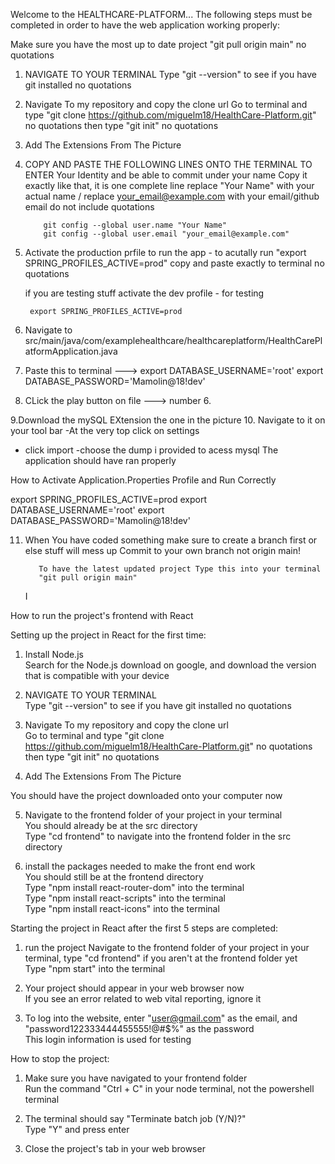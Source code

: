 Welcome to the HEALTHCARE-PLATFORM...
The following steps must be completed in order to have the web application working properly:

Make sure you have the most up to date project
"git pull origin main" no quotations

1.  NAVIGATE TO YOUR TERMINAL
    Type "git --version" to see if you have git installed no quotations

2.  Navigate To my repository and copy the clone url
    Go to terminal and type "git clone https://github.com/miguelm18/HealthCare-Platform.git" no quotations
    then type "git init" no quotations
3.  Add The Extensions From The Picture

4.  COPY AND PASTE THE FOLLOWING LINES ONTO THE TERMINAL TO ENTER Your Identity and be able to commit under your name
    Copy it exactly like that, it is one complete line
    replace "Your Name" with your actual name / replace your_email@example.com with your email/github email
    do not include quotations

            git config --global user.name "Your Name"
            git config --global user.email "your_email@example.com"

5.  Activate the production prfile to run the app - to acutally run
    "export SPRING_PROFILES_ACTIVE=prod" copy and paste exactly to terminal no quotations

    if you are testing stuff activate the dev profile - for testing 

         export SPRING_PROFILES_ACTIVE=prod

6.  Navigate to src/main/java/com/examplehealthcare/healthcareplatform/HealthCarePlatformApplication.java
7.  Paste this to terminal ---> export DATABASE_USERNAME='root' export DATABASE_PASSWORD='Mamolin@18!dev'

8.  CLick the play button on file ---> number 6.

9.Download the mySQL EXtension the one in the picture 10. Navigate to it on your tool bar
-At the very top click on settings

- click import
  -choose the dump i provided to acess mysql
  The application should have ran properly

How to Activate Application.Properties Profile and Run Correctly

export SPRING_PROFILES_ACTIVE=prod
export DATABASE_USERNAME='root' export DATABASE_PASSWORD='Mamolin@18!dev'

11. When You have coded something make sure to create a branch first or else stuff will mess up
    Commit to your own branch not origin main!

           To have the latest updated project Type this into your terminal
           "git pull origin main"

    I

How to run the project's frontend with React

Setting up the project in React for the first time:

1. Install Node.js  
   Search for the Node.js download on google, and download the version that is compatible with your device

2. NAVIGATE TO YOUR TERMINAL  
   Type "git --version" to see if you have git installed no quotations

3. Navigate To my repository and copy the clone url  
   Go to terminal and type "git clone https://github.com/miguelm18/HealthCare-Platform.git" no quotations
   then type "git init" no quotations

4. Add The Extensions From The Picture

You should have the project downloaded onto your computer now

5. Navigate to the frontend folder of your project in your terminal  
   You should already be at the src directory  
   Type "cd frontend" to navigate into the frontend folder in the src directory

6. install the packages needed to make the front end work  
   You should still be at the frontend directory  
   Type "npm install react-router-dom" into the terminal  
   Type "npm install react-scripts" into the terminal  
   Type "npm install react-icons" into the terminal  

Starting the project in React after the first 5 steps are completed:

1. run the project
   Navigate to the frontend folder of your project in your terminal, type "cd frontend" if you aren't at the frontend folder yet  
   Type "npm start" into the terminal

2. Your project should appear in your web browser now  
   If you see an error related to web vital reporting, ignore it  

3. To log into the website, enter "user@gmail.com" as the email, and "password122333444455555!@#$%" as the password  
   This login information is used for testing  

How to stop the project:

1.  Make sure you have navigated to your frontend folder  
    Run the command "Ctrl + C" in your node terminal, not the powershell terminal

2.  The terminal should say "Terminate batch job (Y/N)?"  
    Type "Y" and press enter

3.  Close the project's tab in your web browser
